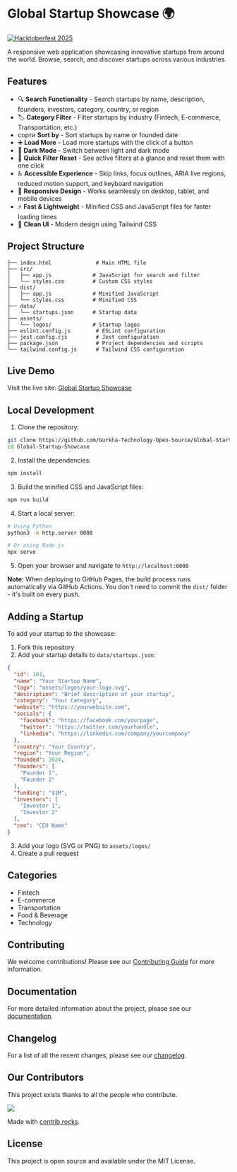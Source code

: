 # Global Startup Showcase 🌍

[![Hacktoberfest 2025](https://img.shields.io/badge/Hacktoberfest-2025-blue.svg)](https://hacktoberfest.digitalocean.com/)

A responsive web application showcasing innovative startups from around the world. Browse, search, and discover startups across various industries.

## Features

- 🔍 **Search Functionality** - Search startups by name, description, founders, investors, category, country, or region
- 🏷️ **Category Filter** - Filter startups by industry (Fintech, E-commerce, Transportation, etc.)
-  сорти **Sort by** - Sort startups by name or founded date
- ➕ **Load More** - Load more startups with the click of a button
- 🌙 **Dark Mode** - Switch between light and dark mode
- 🔁 **Quick Filter Reset** - See active filters at a glance and reset them with one click
- ♿ **Accessible Experience** - Skip links, focus outlines, ARIA live regions, reduced motion support, and keyboard navigation
- 📱 **Responsive Design** - Works seamlessly on desktop, tablet, and mobile devices
- ⚡ **Fast & Lightweight** - Minified CSS and JavaScript files for faster loading times
- 🎨 **Clean UI** - Modern design using Tailwind CSS

## Project Structure

```
├── index.html              # Main HTML file
├── src/
│   ├── app.js             # JavaScript for search and filter
│   └── styles.css         # Custom CSS styles
├── dist/
│   ├── app.js             # Minified JavaScript
│   └── styles.css         # Minified CSS
├── data/
│   └── startups.json      # Startup data
├── assets/
│   └── logos/             # Startup logos
├── eslint.config.js        # ESLint configuration
├── jest.config.cjs         # Jest configuration
├── package.json            # Project dependencies and scripts
└── tailwind.config.js      # Tailwind CSS configuration
```

## Live Demo

Visit the live site: [Global Startup Showcase](https://gurkha-technology-open-source.github.io/Global-Startup-Showcase/)

## Local Development

1. Clone the repository:
```bash
git clone https://github.com/Gurkha-Technology-Open-Source/Global-Startup-Showcase.git
cd Global-Startup-Showcase
```

2. Install the dependencies:
```bash
npm install
```

3. Build the minified CSS and JavaScript files:
```bash
npm run build
```

4. Start a local server:
```bash
# Using Python
python3 -m http.server 8000

# Or using Node.js
npx serve
```

5. Open your browser and navigate to `http://localhost:8000`

**Note:** When deploying to GitHub Pages, the build process runs automatically via GitHub Actions. You don't need to commit the `dist/` folder - it's built on every push.

## Adding a Startup

To add your startup to the showcase:

1. Fork this repository
2. Add your startup details to `data/startups.json`:
```json
{
  "id": 101,
  "name": "Your Startup Name",
  "logo": "assets/logos/your-logo.svg",
  "description": "Brief description of your startup",
  "category": "Your Category",
  "website": "https://yourwebsite.com",
  "socials": {
    "facebook": "https://facebook.com/yourpage",
    "twitter": "https://twitter.com/yourhandle",
    "linkedin": "https://linkedin.com/company/yourcompany"
  },
  "country": "Your Country",
  "region": "Your Region",
  "founded": 2024,
  "founders": [
    "Founder 1",
    "Founder 2"
  ],
  "funding": "$1M",
  "investors": [
    "Investor 1",
    "Investor 2"
  ],
  "ceo": "CEO Name"
}
```
3. Add your logo (SVG or PNG) to `assets/logos/`
4. Create a pull request

## Categories

- Fintech
- E-commerce
- Transportation
- Food & Beverage
- Technology

## Contributing

We welcome contributions! Please see our [Contributing Guide](CONTRIBUTING.md) for more information.

## Documentation

For more detailed information about the project, please see our [documentation](docs/documentation.md).

## Changelog

For a list of all the recent changes, please see our [changelog](CHANGELOG.md).

## Our Contributors

This project exists thanks to all the people who contribute. 

<a href="https://github.com/Gurkha-Technology-Open-Source/Global-Startup-Showcase/graphs/contributors">
  <img src="https://contrib.rocks/image?repo=Gurkha-Technology-Open-Source/Global-Startup-Showcase" />
</a>

Made with [contrib.rocks](https://contrib.rocks).

## License

This project is open source and available under the MIT License.
